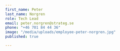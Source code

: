 ```yaml
---
first_name: Peter
last_name: Norgren
role: Tech Lead
email: peter.norgren@strateg.se
phone: "+46 701 84 44 36"
image: "/media/uploads/employee-peter-norgren.jpg"
published: true

---
```

